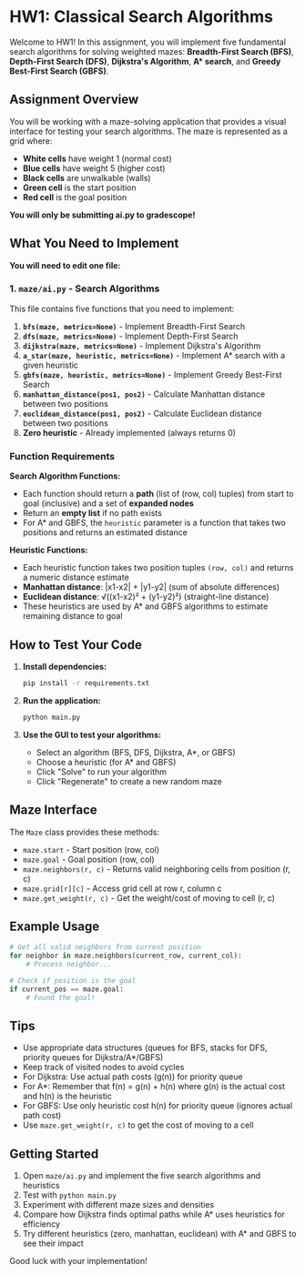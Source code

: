 # HW1: Classical Search Algorithms

Welcome to HW1! In this assignment, you will implement five fundamental search algorithms for solving weighted mazes: **Breadth-First Search (BFS)**, **Depth-First Search (DFS)**, **Dijkstra's Algorithm**, **A\* search**, and **Greedy Best-First Search (GBFS)**.

## Assignment Overview

You will be working with a maze-solving application that provides a visual interface for testing your search algorithms. The maze is represented as a grid where:
- **White cells** have weight 1 (normal cost)
- **Blue cells** have weight 5 (higher cost)
- **Black cells** are unwalkable (walls)
- **Green cell** is the start position
- **Red cell** is the goal position
  
**You will only be submitting ai.py to gradescope!**

## What You Need to Implement

**You will need to edit one file:**

### 1. `maze/ai.py` - Search Algorithms
This file contains five functions that you need to implement:

1. **`bfs(maze, metrics=None)`** - Implement Breadth-First Search
2. **`dfs(maze, metrics=None)`** - Implement Depth-First Search  
3. **`dijkstra(maze, metrics=None)`** - Implement Dijkstra's Algorithm
4. **`a_star(maze, heuristic, metrics=None)`** - Implement A* search with a given heuristic
5. **`gbfs(maze, heuristic, metrics=None)`** - Implement Greedy Best-First Search
6. **`manhattan_distance(pos1, pos2)`** - Calculate Manhattan distance between two positions
7. **`euclidean_distance(pos1, pos2)`** - Calculate Euclidean distance between two positions
8. **Zero heuristic** - Already implemented (always returns 0)

### Function Requirements

**Search Algorithm Functions:**
- Each function should return a **path** (list of (row, col) tuples) from start to goal (inclusive) and a set of **expanded nodes**
- Return an **empty list** if no path exists
- For A* and GBFS, the `heuristic` parameter is a function that takes two positions and returns an estimated distance

**Heuristic Functions:**
- Each heuristic function takes two position tuples `(row, col)` and returns a numeric distance estimate
- **Manhattan distance**: |x1-x2| + |y1-y2| (sum of absolute differences)
- **Euclidean distance**: √((x1-x2)² + (y1-y2)²) (straight-line distance)
- These heuristics are used by A* and GBFS algorithms to estimate remaining distance to goal

## How to Test Your Code

1. **Install dependencies:**
   ```bash
   pip install -r requirements.txt
   ```

2. **Run the application:**
   ```bash
   python main.py
   ```

3. **Use the GUI to test your algorithms:**
   - Select an algorithm (BFS, DFS, Dijkstra, A*, or GBFS)
   - Choose a heuristic (for A* and GBFS)
   - Click "Solve" to run your algorithm
   - Click "Regenerate" to create a new random maze

## Maze Interface

The `Maze` class provides these methods:
- `maze.start` - Start position (row, col)
- `maze.goal` - Goal position (row, col)  
- `maze.neighbors(r, c)` - Returns valid neighboring cells from position (r, c)
- `maze.grid[r][c]` - Access grid cell at row r, column c
- `maze.get_weight(r, c)` - Get the weight/cost of moving to cell (r, c)

## Example Usage

```python
# Get all valid neighbors from current position
for neighbor in maze.neighbors(current_row, current_col):
    # Process neighbor...

# Check if position is the goal
if current_pos == maze.goal:
    # Found the goal!
```

## Tips

- Use appropriate data structures (queues for BFS, stacks for DFS, priority queues for Dijkstra/A*/GBFS)
- Keep track of visited nodes to avoid cycles
- For Dijkstra: Use actual path costs (g(n)) for priority queue
- For A*: Remember that f(n) = g(n) + h(n) where g(n) is the actual cost and h(n) is the heuristic
- For GBFS: Use only heuristic cost h(n) for priority queue (ignores actual path cost)
- Use `maze.get_weight(r, c)` to get the cost of moving to a cell

## Getting Started

1. Open `maze/ai.py` and implement the five search algorithms and heuristics
2. Test with `python main.py`
3. Experiment with different maze sizes and densities
4. Compare how Dijkstra finds optimal paths while A* uses heuristics for efficiency
5. Try different heuristics (zero, manhattan, euclidean) with A* and GBFS to see their impact

Good luck with your implementation!
